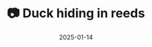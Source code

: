 ---
title: '📷 Duck hiding in reeds'
date: '2025-01-14'
image: 'https://cdn.diblasio.social/static/photos/2025/20250114_124629.jpg'
alt_text: "A duck swims among tall reeds in a body of water."
tags:
  - "#Photography"
  - "#Netherlands"
  - "#Huizen"
  - "#Nature"
  - "#Duck"
  - "#Wildlife"
  - "#NaturePhotography"
  - "#Fujifilm"
  - "#Mirrorless"
  - "#BirdWatching"
  - "#FujiFilmXT4"
description: ''
created_date: '2025-01-14'
location: "22, Anker, Stad en Lande, Huizerhoogt, Huizen, Noord-Holland, Nederland, 1276 GZ, Nederland"
exif_data: "FUJIFILM X-T4 XF100-400mmF4.5-5.6 R LM OIS WR (1/100 | f/4.5 | ISO 320)"
draft: false
---